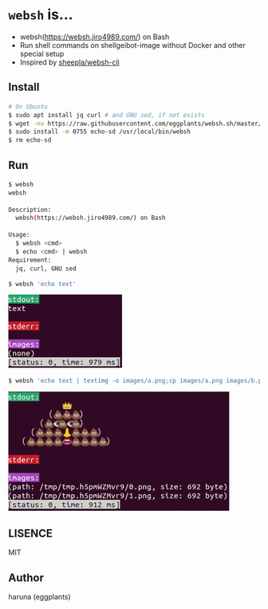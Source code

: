# `websh` is...

- websh(https://websh.jiro4989.com/) on Bash
- Run shell commands on shellgeibot-image without Docker and other special setup
- Inspired by [sheepla/websh-cli](https://github.com/sheepla/websh-cli)

## Install

```bash
# On Ubuntu
$ sudo apt install jq curl # and GNU sed, if not exists
$ wget -nv https://raw.githubusercontent.com/eggplants/websh.sh/master/websh
$ sudo install -m 0755 echo-sd /usr/local/bin/websh
$ rm echo-sd
```

## Run

```bash
$ websh
websh

Description:
  websh(https://websh.jiro4989.com/) on Bash

Usage:
  $ websh <cmd>
  $ echo <cmd> | websh
Requirement:
  jq, curl, GNU sed
```

```bash
$ websh 'echo text'
```

![demo1](https://raw.githubusercontent.com/eggplants/websh.sh/master/demo1.png)

```bash
$ websh 'echo text | textimg -o images/a.png;cp images/a.png images/b.png;unko.king'
```

![demo2](https://raw.githubusercontent.com/eggplants/websh.sh/master/demo2.png)

## LISENCE

MIT

## Author

haruna (eggplants)

